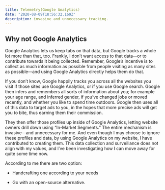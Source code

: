 ```yaml
---
title: Telemetry(Google Analytics)
date: "2020-08-09T18:56:32.169Z"
description: invasive and unnecessary tracking.
---
```

## Why not Google Analytics

Google Analytics lets us keep tabs on that data, but Google tracks a whole lot more than that, too. Frankly, I don’t want access to that data—or to contribute towards it being collected. Remember, Google’s incentive is to collect as much information as possible from people visiting as many sites as possible—and using Google Analytics directly helps them do that.

If you don’t know, Google happily tracks you across all the websites you visit if those sites use Google Analytics, or if you use Google search. Google then infers and remembers all sorts of information about you; for example your age range, and inferred gender, if you’ve changed jobs or moved recently, and whether you like to spend time outdoors. Google then uses all of this data to target ads to you, in the hopes that more precise ads will get you to bite, thus earning them their commission.

They then offer those profiles up inside of Google Analytics, letting website owners drill down using “In-Market Segments.” The entire mechanism is invasive—and unnecessary for me. And even though I may choose to ignore these profiles and data, by using Google Analytics on my website, I have contributed to creating them. This data collection and surveillance does not align with my values, and I’ve been investigating how I can move away for quite some time now.

According to me there are two option:

* Handcrafting one according to your needs

* Go with an open-source alternative.   